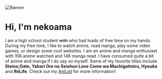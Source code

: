 ![Banner](https://cdn.discordapp.com/attachments/828498654595776563/862877494575497266/thumb-1920-451184.png)

# Hi, I'm nekoama

I am a high school student <s>with</s> who had loads of free time on my hands. During my free time, I like to watch anime, read manga, play some video games, or design some cool websites. I am an anime and manga enthusiast with 156 anime watched and 146 manga read. I have consumed quite a bit of anime and manga if I do say so myself. Some of my favorite titles include **Steins;Gate, Yahari Ore no Seishun Love Come wa Machigatteiru, Hyouka** and **ReLife**. Check out my [AniList](https://anilist.co/user/nekoama/) for more information!
